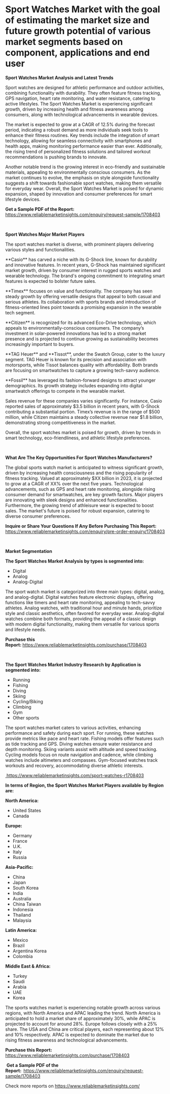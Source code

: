 <p><h1>Sport Watches Market with the goal of estimating the market size and future growth potential of various market segments based on component, applications and end user</h1></p><p><strong>Sport Watches Market Analysis and Latest Trends</strong></p>
<p><p>Sport watches are designed for athletic performance and outdoor activities, combining functionality with durability. They often feature fitness tracking, GPS navigation, heart rate monitoring, and water resistance, catering to active lifestyles. The Sport Watches Market is experiencing significant growth, driven by increasing health and fitness awareness among consumers, along with technological advancements in wearable devices.</p><p>The market is expected to grow at a CAGR of 12.5% during the forecast period, indicating a robust demand as more individuals seek tools to enhance their fitness routines. Key trends include the integration of smart technology, allowing for seamless connectivity with smartphones and health apps, making monitoring performance easier than ever. Additionally, the rising trend of personalized fitness solutions and tailored workout recommendations is pushing brands to innovate.</p><p>Another notable trend is the growing interest in eco-friendly and sustainable materials, appealing to environmentally conscious consumers. As the market continues to evolve, the emphasis on style alongside functionality suggests a shift towards fashionable sport watches, making them versatile for everyday wear. Overall, the Sport Watches Market is poised for dynamic expansion, shaped by innovation and consumer preferences for smart lifestyle devices.</p></p>
<p><strong>Get a Sample PDF of the Report:&nbsp;</strong> <a href="https://www.reliablemarketinsights.com/enquiry/request-sample/1708403?utm_campaign=2217&utm_medium=2&utm_source=Github&utm_content=ia&utm_term=07022025&utm_id=sport-watches">https://www.reliablemarketinsights.com/enquiry/request-sample/1708403</a></p>
<p>&nbsp;</p>
<p><strong>Sport Watches Major Market Players</strong></p>
<p><p>The sport watches market is diverse, with prominent players delivering various styles and functionalities. </p><p>**Casio** has carved a niche with its G-Shock line, known for durability and innovative features. In recent years, G-Shock has maintained significant market growth, driven by consumer interest in rugged sports watches and wearable technology. The brand's ongoing commitment to integrating smart features is expected to bolster future sales.</p><p>**Timex** focuses on value and functionality. The company has seen steady growth by offering versatile designs that appeal to both casual and serious athletes. Its collaboration with sports brands and introduction of fitness-oriented lines point towards a promising expansion in the wearable tech segment.</p><p>**Citizen** is recognized for its advanced Eco-Drive technology, which appeals to environmentally-conscious consumers. The company’s investment in solar-powered innovations has led to a strong market presence and is projected to continue growing as sustainability becomes increasingly important to buyers.</p><p>**TAG Heuer** and **Tissot**, under the Swatch Group, cater to the luxury segment. TAG Heuer is known for its precision and association with motorsports, while Tissot balances quality with affordability. Both brands are focusing on smartwatches to capture a growing tech-savvy audience.</p><p>**Fossil** has leveraged its fashion-forward designs to attract younger demographics. Its growth strategy includes expanding into digital smartwatch offerings to compete in the wearable market.</p><p>Sales revenue for these companies varies significantly. For instance, Casio reported sales of approximately $3.5 billion in recent years, with G-Shock contributing a substantial portion. Timex’s revenue is in the range of $500 million, while Citizen maintains a steady collective revenue near $1.8 billion, demonstrating strong competitiveness in the market.</p><p>Overall, the sport watches market is poised for growth, driven by trends in smart technology, eco-friendliness, and athletic lifestyle preferences.</p></p>
<p>&nbsp;</p>
<p><strong>What Are The Key Opportunities For Sport Watches Manufacturers?</strong></p>
<p><p>The global sports watch market is anticipated to witness significant growth, driven by increasing health consciousness and the rising popularity of fitness tracking. Valued at approximately $XX billion in 2023, it is projected to grow at a CAGR of XX% over the next five years. Technological advancements, such as GPS and heart rate monitoring, alongside rising consumer demand for smartwatches, are key growth factors. Major players are innovating with sleek designs and enhanced functionalities. Furthermore, the growing trend of athleisure wear is expected to boost sales. The market's future is poised for robust expansion, catering to diverse consumer preferences.</p></p>
<p><strong>Inquire or Share Your Questions If Any Before Purchasing This Report:</strong> <a href="https://www.reliablemarketinsights.com/enquiry/pre-order-enquiry/1708403?utm_campaign=2217&utm_medium=2&utm_source=Github&utm_content=ia&utm_term=07022025&utm_id=sport-watches">https://www.reliablemarketinsights.com/enquiry/pre-order-enquiry/1708403</a></p>
<p>&nbsp;</p>
<p><strong>Market Segmentation</strong></p>
<p><strong>The Sport Watches Market Analysis by types is segmented into:</strong></p>
<p><ul><li>Digital</li><li>Analog</li><li>Analog-Digital</li></ul></p>
<p><p>The sport watch market is categorized into three main types: digital, analog, and analog-digital. Digital watches feature electronic displays, offering functions like timers and heart rate monitoring, appealing to tech-savvy athletes. Analog watches, with traditional hour and minute hands, prioritize style and classic aesthetics, often favored for everyday wear. Analog-digital watches combine both formats, providing the appeal of a classic design with modern digital functionality, making them versatile for various sports and lifestyle needs.</p></p>
<p><strong>Purchase this Report:&nbsp;</strong><a href="https://www.reliablemarketinsights.com/purchase/1708403?utm_campaign=2217&utm_medium=2&utm_source=Github&utm_content=ia&utm_term=07022025&utm_id=sport-watches">https://www.reliablemarketinsights.com/purchase/1708403</a></p>
<p>&nbsp;</p>
<p><strong>The Sport Watches Market Industry Research by Application is segmented into:</strong></p>
<p><ul><li>Running</li><li>Fishing</li><li>Diving</li><li>Skiing</li><li>Cycling/Biking</li><li>Climbing</li><li>Gym</li><li>Other sports</li></ul></p>
<p><p>The sport watches market caters to various activities, enhancing performance and safety during each sport. For running, these watches provide metrics like pace and heart rate. Fishing models offer features such as tide tracking and GPS. Diving watches ensure water resistance and depth monitoring. Skiing variants assist with altitude and speed tracking. Cycling models focus on route navigation and cadence, while climbing watches include altimeters and compasses. Gym-focused watches track workouts and recovery, accommodating diverse athletic interests.</p></p>
<p><a href="https://www.reliablemarketinsights.com/sport-watches-r1708403?utm_campaign=2217&utm_medium=2&utm_source=Github&utm_content=ia&utm_term=07022025&utm_id=sport-watches">&nbsp;https://www.reliablemarketinsights.com/sport-watches-r1708403</a></p>
<p><strong>In terms of Region, the Sport Watches Market Players available by Region are:</strong></p>
<p>
    <p> <strong> North America: </strong>
        <ul>
            <li>United States</li>
            <li>Canada</li>
        </ul>
        </p> 
    <p> <strong> Europe: </strong>
        <ul>
            <li>Germany</li>
            <li>France</li>
            <li>U.K.</li>
            <li>Italy</li>
            <li>Russia</li>
        </ul>
        </p> 
    <p> <strong> Asia-Pacific: </strong>
        <ul>
            <li>China</li>
            <li>Japan</li>
            <li>South Korea</li>
            <li>India</li>
            <li>Australia</li>
            <li>China Taiwan</li>
            <li>Indonesia</li>
            <li>Thailand</li>
            <li>Malaysia</li>
        </ul>
        </p> 
    <p> <strong> Latin America: </strong>
        <ul>
            <li>Mexico</li>
            <li>Brazil</li>
            <li>Argentina Korea</li>
            <li>Colombia</li>
        </ul>
        </p> 
    <p> <strong> Middle East & Africa: </strong>
        <ul>
            <li>Turkey</li>
            <li>Saudi</li>
            <li>Arabia</li>
            <li>UAE</li>
            <li>Korea</li>
        </ul>
    </p>
    </p>
<p><p>The sports watches market is experiencing notable growth across various regions, with North America and APAC leading the trend. North America is anticipated to hold a market share of approximately 30%, while APAC is projected to account for around 28%. Europe follows closely with a 25% share. The USA and China are critical players, each representing about 12% and 10% respectively. APAC is expected to dominate the market due to rising fitness awareness and technological advancements.</p></p>
<p><strong>Purchase this Report: </strong><a href="https://www.reliablemarketinsights.com/purchase/1708403?utm_campaign=2217&utm_medium=2&utm_source=Github&utm_content=ia&utm_term=07022025&utm_id=sport-watches">https://www.reliablemarketinsights.com/purchase/1708403</a></p>
<p>&nbsp;<strong>Get a Sample PDF of the Report:&nbsp;&nbsp;</strong><a href="https://www.reliablemarketinsights.com/enquiry/request-sample/1708403?utm_campaign=2217&utm_medium=2&utm_source=Github&utm_content=ia&utm_term=07022025&utm_id=sport-watches">https://www.reliablemarketinsights.com/enquiry/request-sample/1708403</a></p>
<p><strong></strong></p>
<p>Check more reports on <a href="https://www.reliablemarketinsights.com/?utm_campaign=2217&utm_medium=2&utm_source=Github&utm_content=ia&utm_term=07022025&utm_id=sport-watches">https://www.reliablemarketinsights.com/</a></p>